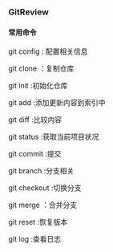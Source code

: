 ### GitReview

#### 常用命令

git config : 配置相关信息

git clone ：复制仓库

git init :初始化仓库

git add :添加更新内容到索引中

git diff :比较内容

git status :获取当前项目状况

git commit :提交

git branch :分支相关

git checkout :切换分支

git merge ：合并分支

git reset :恢复版本

git log :查看日志
